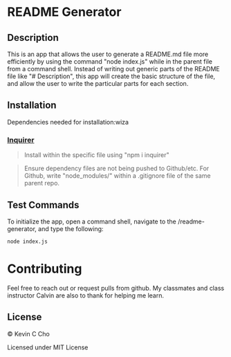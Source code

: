 
# README Generator

## Description

This is an app that allows the user to generate a README.md file more efficiently by using the command "node index.js" while in the parent file from a command shell. Instead of writing out generic parts of the README file like "# Description", this app will create the basic structure of the file, and allow the user to write the particular parts for each section.

## Installation

Dependencies needed for installation:wiza

### [Inquirer](https://www.npmjs.com/package/inquirer)
> Install within the specific file using "npm i inquirer"

> Ensure dependency files are not being pushed to Github/etc. For Github, write "node_modules/" within a .gitignore file of the same parent repo. 
## Test Commands

To initialize the app, open a command shell, navigate to the /readme-generator, and type the following:

`` node index.js
``
# Contributing
Feel free to reach out or request pulls from github. My classmates and class instructor Calvin are also to thank for helping me learn.

## License
© Kevin C Cho

Licensed under MIT License